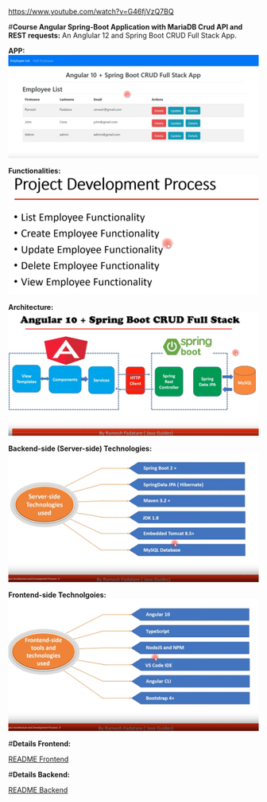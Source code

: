 https://www.youtube.com/watch?v=G46fjVzQ7BQ

#**Course Angular Spring-Boot Application with MariaDB Crud API and REST requests:**
An Anglular 12 and Spring Boot CRUD Full Stack App. 


**APP:** 
![](img_app.png)

**Functionalities:**
![](img_functionalities.png)

**Architecture:**
![](img_architecture.png)

**Backend-side (Server-side) Technologies:**
![](img_technologies_backend.png)

**Frontend-side Technolgoies:**
![](img_technologies_frontend.png)

#**Details Frontend:**

<a href="./frontend/README.md" target="_top">README Frontend</a>

#**Details Backend:**

<a href="./backend/README.md" target="_top">README Backend</a>

[comment]: <> (**:**)

[comment]: <> (![]&#40;../&#41;)

[comment]: <> (**:**)

[comment]: <> (![]&#40;../&#41;)

[comment]: <> (**:**)

[comment]: <> (![]&#40;../&#41;)

[comment]: <> (**:**)

[comment]: <> (![]&#40;../&#41;)

[comment]: <> (**:**)

[comment]: <> (![]&#40;../&#41;)

[comment]: <> (**:**)

[comment]: <> (![]&#40;../&#41;)

[comment]: <> (**:**)

[comment]: <> (![]&#40;../&#41;)

[comment]: <> (**:**)

[comment]: <> (![]&#40;../&#41;)

[comment]: <> (**:**)

[comment]: <> (![]&#40;../&#41;)

[comment]: <> (**:**)

[comment]: <> (![]&#40;../&#41;)

